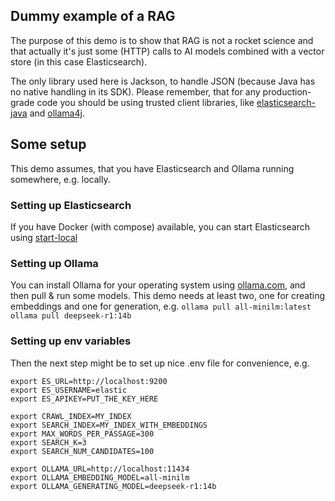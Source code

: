 ## Dummy example of a RAG

The purpose of this demo is to show that RAG is not a rocket science and that actually it's just  some (HTTP) calls to AI models combined with a vector store (in this case Elasticsearch).

The only library used here is Jackson, to handle JSON (because Java has no native handling in its SDK). 
Please remember, that for any production-grade code you should be using trusted client libraries, like [elasticsearch-java](https://github.com/elastic/elasticsearch-java) and [ollama4j](https://github.com/ollama4j/ollama4j).

## Some setup

This demo assumes, that you have Elasticsearch and Ollama running somewhere, e.g. locally.

### Setting up Elasticsearch
If you have Docker (with compose) available, you can start Elasticsearch using [start-local](https://github.com/elastic/start-local)

### Setting up Ollama
You can install Ollama for your operating system using [ollama.com](https://ollama.com/), and then pull & run some models. This demo needs at least two, one for creating embeddings and one for generation, e.g.
`ollama pull all-minilm:latest`
`ollama pull deepseek-r1:14b`

### Setting up env variables

Then the next step might be to set up nice .env file for convenience, e.g.
```shell
export ES_URL=http://localhost:9200
export ES_USERNAME=elastic
export ES_APIKEY=PUT_THE_KEY_HERE

export CRAWL_INDEX=MY_INDEX
export SEARCH_INDEX=MY_INDEX_WITH_EMBEDDINGS
export MAX_WORDS_PER_PASSAGE=300
export SEARCH_K=3
export SEARCH_NUM_CANDIDATES=100

export OLLAMA_URL=http://localhost:11434
export OLLAMA_EMBEDDING_MODEL=all-minilm
export OLLAMA_GENERATING_MODEL=deepseek-r1:14b
```